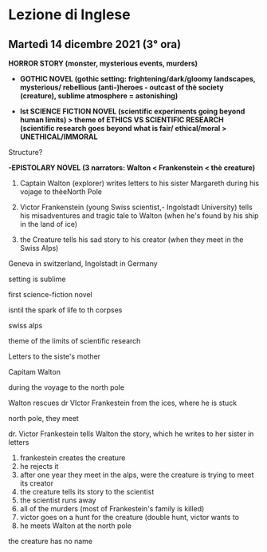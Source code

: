 # Lezione di Inglese
##  Martedì 14 dicembre 2021 (3° ora)

**HORROR STORY (monster, mysterious events, murders)**

-   **GOTHIC NOVEL (gothic setting: frightening/dark/gloomy landscapes, mysterious/ rebellious (anti-)heroes - outcast of thè society (creature), sublime atmosphere = astonishing)**
    
-   **lst SCIENCE FICTION NOVEL (scientific experiments going beyond human limits) > theme of ETHICS VS SCIENTIFIC RESEARCH (scientific research goes beyond what is fair/ ethical/moral > UNETHICAL/IMMORAL**
    

Structure?

**-EPISTOLARY NOVEL (3 narrators: Walton < Frankenstein < thè creature)**

1.  Captain Walton (explorer) writes letters to his sister Margareth during his vojage to thèeNorth Pole
    
2.  Victor Frankenstein (young Swiss scientist,- Ingolstadt University) tells his misadventures and tragic tale to Walton (when he's found by his ship in the land of ice)
    
3.  the Creature tells his sad story to his creator (when they meet in the Swiss Alps)

Geneva in switzerland, Ingolstadt in Germany

setting is sublime

first science-fiction novel

isntil the spark of life to th corpses

swiss alps

theme of the limits of scientific research


Letters to the siste's mother 

Capitam Walton

during the voyage to the north pole

Walton rescues dr VIctor Frankestein from the ices, where he is stuck

north pole, they meet

dr. Victor Frankestein tells Walton the story, which he writes to her sister in letters

1. frankestein creates the creature
2. he rejects it
3. after one year they meet in the alps, were the creature is trying to meet its  creator
4. the creature tells its story to the scientist
5. the scientist runs away
6. all of the murders  (most of Frankestein's family is killed)
7. victor goes on a hunt for the creature (double hunt, victor wants to
8. he meets Walton at the north pole


the creature has no name
<!--stackedit_data:
eyJoaXN0b3J5IjpbLTExMDcxMjQxNDMsMjE0MzgwODEzNiwxOT
Y3MzczNDMzLC0xOTc1NTU0Njg2LDY1MTY3MzgzNiwtMTAyNjQ3
NTgyNV19
-->